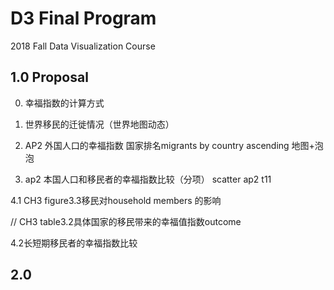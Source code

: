 # D3 Final Program
2018 Fall Data Visualization Course

## 1.0 Proposal
0. 幸福指数的计算方式

1. 世界移民的迁徙情况（世界地图动态）

2. AP2 外国人口的幸福指数 国家排名migrants by country ascending  地图+泡泡

3. ap2 本国人口和移民者的幸福指数比较（分项）    scatter ap2 t11

4.1 CH3 figure3.3移民对household members 的影响

   // CH3 table3.2具体国家的移民带来的幸福值指数outcome

4.2长短期移民者的幸福指数比较

## 2.0
